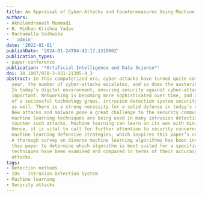```yaml
---
title: An Appraisal of Cyber-Attacks and Countermeasures Using Machine Learning Algorithms
authors:
- Akhilendranath Mummadi
- B. Midhun Krishna Yadav
- Rachamalla Sadhwika
- ' admin'
date: '2022-01-01'
publishDate: '2024-01-24T04:42:17.131000Z'
publication_types:
- paper-conference
publication: '*Artificial Intelligence and Data Science*'
doi: 10.1007/978-3-031-21385-4_3
abstract: In this computerized era, cyber-attacks have turned quite common. Every
  year, the number of cyber-attacks escalates, and so does the austerity of the harm.
  In today’s digital environment, ensuring security against cyber-attacks has become
  important. Networking is becoming more sophisticated over time, and as the popularity
  of a successful technology grows, intrusion detection system security issues grow
  as well. There is a strong necessity for a solid defense in today’s cyber world.
  New attacks and malware pose a great challenge to the security community. Various
  machine learning techniques are being used in many intrusion detection systems to
  counter such attacks. Machine learning can learn on its own with minimal human interaction.
  Hence, it is vital to call for further attention to security concerns and associated
  machine learning defensive strategies, which inspires this paper’s complete survey.
  A thorough survey on diverse machine learning algorithms has been investigated in
  this paper to determine which algorithm is best suited for a specific attack; these
  techniques have been examined and compared in terms of their accuracy in detecting
  attacks.
tags:
- Detection methods
- IDS - Intrusion Detection System
- Machine learning
- Security attacks
---
```

